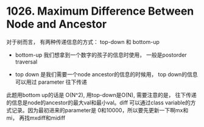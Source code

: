 # 1026. Maximum Difference Between Node and Ancestor

对于树而言， 有两种传递信息的方式： top-down 和 bottom-up

- bottom-up 我们想拿到一个数字的孩子的信息时使用， 一般是postorder traversal

- top down 是我们需要一个node ancestor的信息的时候用， top down的信息可以用过 parameter 往下传递

此题用bottom up的话是 O(N^2), 用top-down是O(N), 需要注意的是， 往下传递的信息是node的ancestor的最大val和最小val。diff 可以通过class variable的方式记录。因为最初进来的parameter是 0和10000，所以要先更新一下啊mx和mi， 再找mxdiff和midiff

